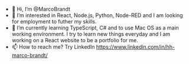 - 👋 Hi, I’m @MarcoBrandt
- 👀 I’m interested in React, Node.js, Python, Node-RED and I am looking for employment to futher my skills.
- 🌱 I’m currently learning TypeScript, C# and to use Mac OS as a main working environment. I try to learn new things everyday and I am working on a React website to be a portfolio for me.
- 📫 How to reach me? Try LinkedIn https://www.linkedin.com/in/hh-marco-brandt/

<!---
MarcoBrandt/MarcoBrandt is a ✨ special ✨ repository because its `README.md` (this file) appears on your GitHub profile.
You can click the Preview link to take a look at your changes.
--->
